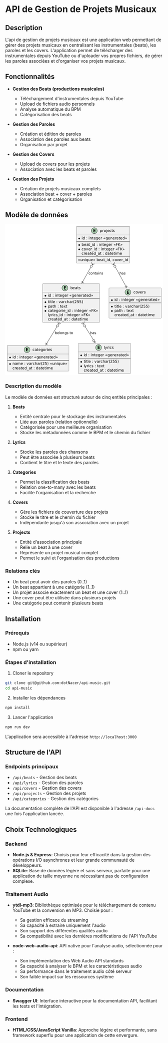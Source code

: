 # API de Gestion de Projets Musicaux

## Description

L'api de gestion de projets musicaux est une application web permettant de gérer des projets musicaux en centralisant les instrumentales (beats), les paroles et les covers. L'application permet de télécharger des instrumentales depuis YouTube ou d'uploader vos propres fichiers, de gérer les paroles associées et d'organiser vos projets musicaux.

## Fonctionnalités

-   **Gestion des Beats (productions musicales)**

    -   Téléchargement d'instrumentales depuis YouTube
    -   Upload de fichiers audio personnels
    -   Analyse automatique du BPM
    -   Catégorisation des beats

-   **Gestion des Paroles**

    -   Création et édition de paroles
    -   Association des paroles aux beats
    -   Organisation par projet

-   **Gestion des Covers**

    -   Upload de covers pour les projets
    -   Association avec les beats et paroles

-   **Gestion des Projets**
    -   Création de projets musicaux complets
    -   Association beat + cover + paroles
    -   Organisation et catégorisation

## Modèle de données

![Diagramme UML](./docs/UML.png)

### Description du modèle

Le modèle de données est structuré autour de cinq entités principales :

1. **Beats**

    - Entité centrale pour le stockage des instrumentales
    - Liée aux paroles (relation optionnelle)
    - Catégorisée pour une meilleure organisation
    - Stocke les métadonnées comme le BPM et le chemin du fichier

2. **Lyrics**

    - Stocke les paroles des chansons
    - Peut être associée à plusieurs beats
    - Contient le titre et le texte des paroles

3. **Categories**

    - Permet la classification des beats
    - Relation one-to-many avec les beats
    - Facilite l'organisation et la recherche

4. **Covers**

    - Gère les fichiers de couverture des projets
    - Stocke le titre et le chemin du fichier
    - Indépendante jusqu'à son association avec un projet

5. **Projects**
    - Entité d'association principale
    - Relie un beat à une cover
    - Représente un projet musical complet
    - Permet le suivi et l'organisation des productions

### Relations clés

-   Un beat peut avoir des paroles (0..1)
-   Un beat appartient à une catégorie (1..1)
-   Un projet associe exactement un beat et une cover (1..1)
-   Une cover peut être utilisée dans plusieurs projets
-   Une catégorie peut contenir plusieurs beats

## Installation

### Prérequis

-   Node.js (v14 ou supérieur)
-   npm ou yarn

### Étapes d'installation

1. Cloner le repository

```bash
git clone git@github.com:dotNacer/api-music.git
cd api-music
```

2. Installer les dépendances

```bash
npm install
```

3. Lancer l'application

```bash
npm run dev
```

L'application sera accessible à l'adresse `http://localhost:3000`

## Structure de l'API

### Endpoints principaux

-   `/api/beats` - Gestion des beats
-   `/api/lyrics` - Gestion des paroles
-   `/api/covers` - Gestion des covers
-   `/api/projects` - Gestion des projets
-   `/api/categories` - Gestion des catégories

La documentation complète de l'API est disponible à l'adresse `/api-docs` une fois l'application lancée.

## Choix Technologiques

### Backend

-   **Node.js & Express**: Choisis pour leur efficacité dans la gestion des opérations I/O asynchrones et leur grande communauté de développeurs.
-   **SQLite**: Base de données légère et sans serveur, parfaite pour une application de taille moyenne ne nécessitant pas de configuration complexe.

### Traitement Audio

-   **ytdl-mp3**: Bibliothèque optimisée pour le téléchargement de contenu YouTube et la conversion en MP3. Choisie pour :

    -   Sa gestion efficace du streaming
    -   Sa capacité à extraire uniquement l'audio
    -   Son support des différentes qualités audio
    -   Sa compatibilité avec les dernières modifications de l'API YouTube

-   **node-web-audio-api**: API native pour l'analyse audio, sélectionnée pour :
    -   Son implémentation des Web Audio API standards
    -   Sa capacité à analyser le BPM et les caractéristiques audio
    -   Sa performance dans le traitement audio côté serveur
    -   Son faible impact sur les ressources système

### Documentation

-   **Swagger UI**: Interface interactive pour la documentation API, facilitant les tests et l'intégration.

### Frontend

-   **HTML/CSS/JavaScript Vanilla**: Approche légère et performante, sans framework superflu pour une application de cette envergure.
